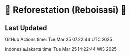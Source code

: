 
# 🌳 Reforestation (Reboisasi) 🌲

## Last Updated

GitHub Actions time: Tue Mar 25 07:22:44 UTC 2025

Indonesia/Jakarta time: Tue Mar 25 14:22:44 WIB 2025
